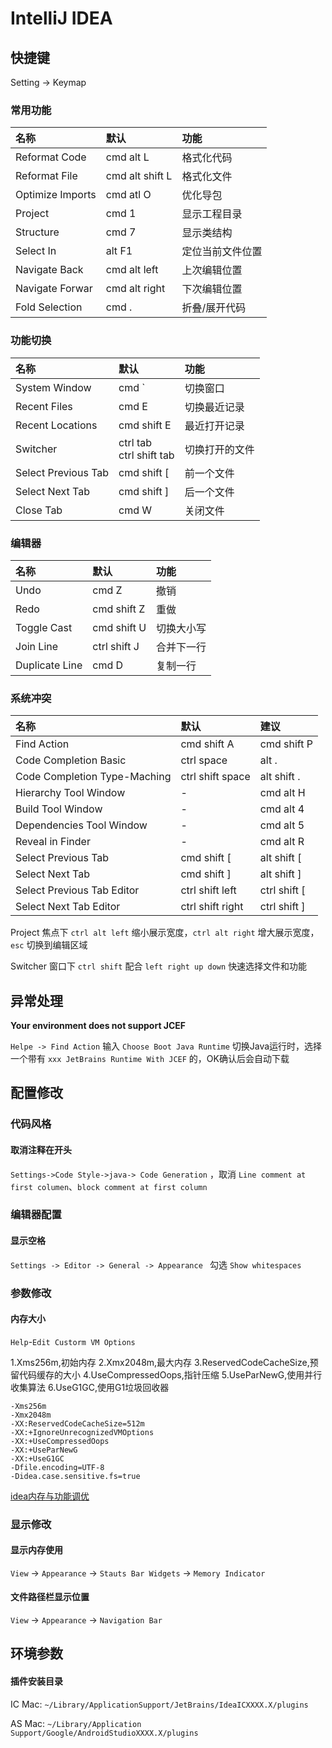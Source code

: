 # IntelliJ IDEA



## 快捷键

Setting -> Keymap 

### 常用功能

| 名称             | 默认            | 功能             |
| :--------------- | :-------------- | :--------------- |
| Reformat Code    | cmd alt L       | 格式化代码       |
| Reformat File    | cmd alt shift L | 格式化文件       |
| Optimize Imports | cmd atl O       | 优化导包         |
| Project          | cmd 1           | 显示工程目录     |
| Structure        | cmd 7           | 显示类结构       |
| Select In        | alt F1          | 定位当前文件位置 |
| Navigate Back    | cmd alt left    | 上次编辑位置     |
| Navigate Forwar  | cmd alt right   | 下次编辑位置     |
| Fold Selection   | cmd .           | 折叠/展开代码    |

### 功能切换

| 名称                | 默认                         | 功能           |
| :------------------ | :--------------------------- | :------------- |
| System Window       | cmd `                        | 切换窗口       |
| Recent Files        | cmd E                        | 切换最近记录   |
| Recent Locations    | cmd shift E                  | 最近打开记录   |
| Switcher            | ctrl tab <br/>ctrl shift tab | 切换打开的文件 |
| Select Previous Tab | cmd shift [                  | 前一个文件     |
| Select Next Tab     | cmd shift ]                  | 后一个文件     |
| Close Tab           | cmd W                        | 关闭文件       |

### 编辑器

| 名称           | 默认         | 功能       |
| :------------- | :----------- | :--------- |
| Undo           | cmd Z        | 撤销       |
| Redo           | cmd shift Z  | 重做       |
| Toggle Cast    | cmd shift U  | 切换大小写 |
| Join Line      | ctrl shift J | 合并下一行 |
| Duplicate Line | cmd D        | 复制一行   |

### 系统冲突

| 名称                         | 默认             | 建议         |
| :--------------------------- | :--------------- | :----------- |
| Find Action                  | cmd shift A      | cmd shift P  |
| Code Completion Basic        | ctrl space       | alt .        |
| Code Completion Type-Maching | ctrl shift space | alt shift .  |
| Hierarchy Tool Window        | -                | cmd alt H    |
| Build Tool Window            | -                | cmd alt 4    |
| Dependencies Tool Window     | -                | cmd alt 5    |
| Reveal in Finder             | -                | cmd alt R    |
| Select Previous Tab          | cmd shift [      | alt shift [  |
| Select Next Tab              | cmd shift ]      | alt shift ]  |
| Select Previous Tab Editor   | ctrl shift left  | ctrl shift [ |
| Select Next Tab Editor       | ctrl shift right | ctrl shift ] |

Project 焦点下 `ctrl alt left` 缩小展示宽度，`ctrl alt right` 增大展示宽度，`esc` 切换到编辑区域

Switcher 窗口下 `ctrl shift`  配合 `left right up down` 快速选择文件和功能

## 异常处理

**Your environment does not support JCEF**  

`Helpe -> Find Action` 输入 `Choose Boot Java Runtime` 切换Java运行时，选择一个带有 `xxx JetBrains Runtime With JCEF` 的，OK确认后会自动下载  

## 配置修改

### 代码风格

#### 取消注释在开头

`Settings->Code Style->java-> Code Generation` ，取消 `Line comment at first columen`、`block comment at first column`

### 编辑器配置

#### 显示空格

`Settings -> Editor -> General -> Appearance ` 勾选 `Show whitespaces`

### 参数修改

#### 内存大小

`Help`-`Edit Custorm VM Options`

 1.Xms256m,初始内存
 2.Xmx2048m,最大内存
 3.ReservedCodeCacheSize,预留代码缓存的大小
 4.UseCompressedOops,指针压缩
 5.UseParNewG,使用并行收集算法
 6.UseG1GC,使用G1垃圾回收器

```properties
-Xms256m
-Xmx2048m
-XX:ReservedCodeCacheSize=512m
-XX:+IgnoreUnrecognizedVMOptions
-XX:+UseCompressedOops
-XX:+UseParNewG
-XX:+UseG1GC
-Dfile.encoding=UTF-8
-Didea.case.sensitive.fs=true
```

[idea内存与功能调优](https://blog.csdn.net/qq877507054/article/details/118116902)


### 显示修改

#### 显示内存使用

`View` -> `Appearance` -> `Stauts Bar Widgets` -> `Memory Indicator`

#### 文件路径栏显示位置

`View` -> `Appearance` -> `Navigation Bar`

## 环境参数

#### 插件安装目录

IC Mac: `~/Library/ApplicationSupport/JetBrains/IdeaICXXXX.X/plugins`

AS Mac: `~/Library/Application Support/Google/AndroidStudioXXXX.X/plugins`
